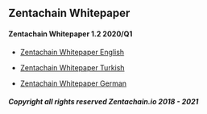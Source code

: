 ## Zentachain Whitepaper

#### Zentachain Whitepaper 1.2 2020/Q1

* [Zentachain Whitepaper English](#)

* [Zentachain Whitepaper Turkish](#)

* [Zentachain Whitepaper German](#)

##### Copyright all rights reserved Zentachain.io 2018 - 2021

